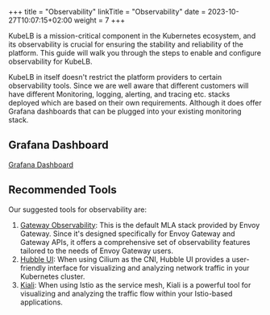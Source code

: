 +++
title = "Observability"
linkTitle = "Observability"
date = 2023-10-27T10:07:15+02:00
weight = 7
+++

KubeLB is a mission-critical component in the Kubernetes ecosystem, and its observability is crucial for ensuring the stability and reliability of the platform. This guide will walk you through the steps to enable and configure observability for KubeLB.

KubeLB in itself doesn't restrict the platform providers to certain observability tools. Since we are well aware that different customers will have different Monitoring, logging, alerting, and tracing etc. stacks deployed which are based on their  own requirements. Although it does offer Grafana dashboards that can be plugged into your existing monitoring stack.

## Grafana Dashboard

[Grafana Dashboard](https://github.com/kubermatic/kubelb-ee/tree/release/v1.1/docs/dashboards)

## Recommended Tools

Our suggested tools for observability are:

1. [Gateway Observability](https://gateway.envoyproxy.io/docs/tasks/observability/gateway-observability/): This is the default MLA stack provided by Envoy Gateway. Since it's designed specifically for Envoy Gateway and Gateway APIs, it offers a comprehensive set of observability features tailored to the needs of Envoy Gateway users.
2. [Hubble UI](https://docs.cilium.io/en/stable/gettingstarted/hubble_setup/): When using Cilium as the CNI, Hubble UI provides a user-friendly interface for visualizing and analyzing network traffic in your Kubernetes cluster.
3. [Kiali](https://kiali.io/docs/installation/installation-guide/): When using Istio as the service mesh, Kiali is a powerful tool for visualizing and analyzing the traffic flow within your Istio-based applications.
